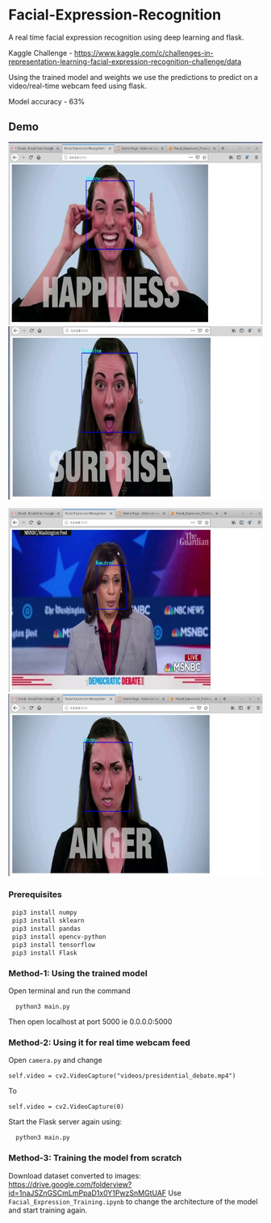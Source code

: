 # Facial-Expression-Recognition
A real time facial expression recognition using deep learning and flask.

Kaggle Challenge - https://www.kaggle.com/c/challenges-in-representation-learning-facial-expression-recognition-challenge/data

Using the trained model and weights we use the predictions to predict on a video/real-time webcam feed using flask.

Model accuracy - 63%

## Demo

![Happy](images/happy.png) ![Surprise](images/surprise.png)

![Neutral](images/neutral.png) ![Angry](images/anger.png)

### Prerequisites
```
 pip3 install numpy
 pip3 install sklearn
 pip3 install pandas
 pip3 install opencv-python
 pip3 install tensorflow
 pip3 install Flask
```

### Method-1: Using the trained model

Open terminal and run the command
```
  python3 main.py
```

Then open localhost at port 5000 ie 0.0.0.0:5000

### Method-2: Using it for real time webcam feed

Open `camera.py` and change 
```
self.video = cv2.VideoCapture("videos/presidential_debate.mp4")
```

To

```
self.video = cv2.VideoCapture(0)
```

Start the Flask server again using:
```
  python3 main.py
```

### Method-3: Training the model from scratch

Download dataset converted to images: https://drive.google.com/folderview?id=1naJSZnGSCmLmPpaD1x0Y1PwzSnMGtUAF
Use `Facial_Expression_Training.ipynb` to change the architecture of the model and start training again.
